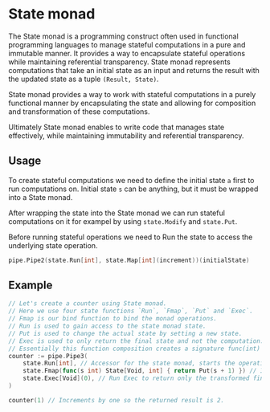 # State monad

The State monad is a programming construct often used in functional programming
languages to manage stateful computations in a pure and immutable manner. It
provides a way to encapsulate stateful operations while maintaining referential
transparency. State monad represents computations that take an initial state as an input and
returns the result with the updated state as a tuple `(Result, State)`. 

State monad provides a way to work with stateful computations in a purely
functional manner by encapsulating the state and allowing for composition and
transformation of these computations.

Ultimately State monad enables to write code that manages state effectively,
while maintaining immutability and referential transparency.

## Usage

To create stateful computations we need to define the initial state `a` first
to run computations on. Initial state `s` can be anything, but it must be
wrapped into a State monad.

After wrapping the state into the State monad we can run stateful computations
on it for exampel by using `state.Modify` and `state.Put`.

Before running stateful operations we need to Run the state to access the
underlying state operation.

```go
pipe.Pipe2(state.Run[int], state.Map[int](increment))(initialState)
```

## Example

```go
// Let's create a counter using State monad.
// Here we use four state functions `Run`, `Fmap`, `Put` and `Exec`.
// Fmap is our bind function to bind the monad operations.
// Run is used to gain access to the state monad state.
// Put is used to change the actual state by setting a new state.
// Exec is used to only return the final state and not the computation.
// Essentially this function composition creates a signature func(int) int.
counter := pipe.Pipe3(
    state.Run[int], // Accessor for the state monad, starts the operation
    state.Fmap(func(s int) State[Void, int] { return Put(s + 1) }) // Increment the number by one
    state.Exec[Void](0), // Run Exec to return only the transformed final state. Pass in 0 that represents "default or zero value of the type"
)

counter(1) // Increments by one so the returned result is 2.
```

